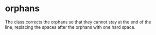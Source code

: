 # orphans
The class corrects the orphans so that they cannot stay at the end of the line, replacing the spaces after the orphans with one hard space.
